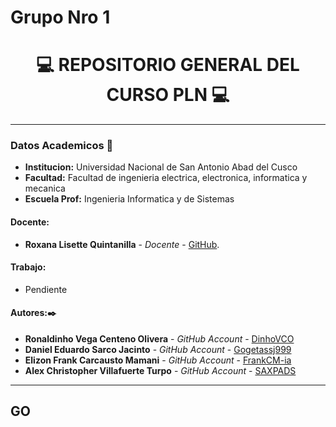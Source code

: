 # Grupo Nro 1
# **<center> 💻 REPOSITORIO GENERAL DEL CURSO PLN 💻 </center>**

---

### Datos Academicos 📖

- **Institucion:** Universidad Nacional de San Antonio Abad del Cusco
- **Facultad:** Facultad de ingenieria electrica, electronica, informatica y mecanica
- **Escuela Prof:** Ingenieria Informatica y de Sistemas

#### Docente:

- **Roxana Lisette Quintanilla** - _Docente_ - [GitHub](https://github.com/nitanilla).

#### Trabajo:

- Pendiente

#### Autores:✒️

- **Ronaldinho Vega Centeno Olivera** - _GitHub Account_ - [DinhoVCO](https://github.com/DinhoVCO)
- **Daniel Eduardo Sarco Jacinto** - _GitHub Account_ - [Gogetassj999](https://github.com/Gogetassj999)
- **Elizon Frank Carcausto Mamani** - _GitHub Account_ - [FrankCM-ia](https://github.com/FrankCM-ia)
- **Alex Christopher Villafuerte Turpo** - _GitHub Account_ - [SAXPADS](https://github.com/SAXPADS)


---

## GO



